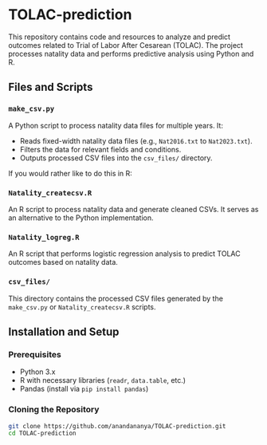 # TOLAC-prediction

This repository contains code and resources to analyze and predict outcomes related to Trial of Labor After Cesarean (TOLAC). The project processes natality data and performs predictive analysis using Python and R.

## Files and Scripts

### `make_csv.py`
A Python script to process natality data files for multiple years. It:
- Reads fixed-width natality data files (e.g., `Nat2016.txt` to `Nat2023.txt`).
- Filters the data for relevant fields and conditions.
- Outputs processed CSV files into the `csv_files/` directory.

If you would rather like to do this in R:

### `Natality_createcsv.R`
An R script to process natality data and generate cleaned CSVs. It serves as an alternative to the Python implementation.

### `Natality_logreg.R`
An R script that performs logistic regression analysis to predict TOLAC outcomes based on natality data.

### `csv_files/`
This directory contains the processed CSV files generated by the `make_csv.py` or `Natality_createcsv.R` scripts.

## Installation and Setup

### Prerequisites
- Python 3.x
- R with necessary libraries (`readr`, `data.table`, etc.)
- Pandas (install via `pip install pandas`)

### Cloning the Repository
```bash
git clone https://github.com/anandananya/TOLAC-prediction.git
cd TOLAC-prediction
